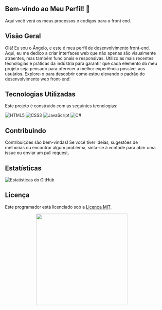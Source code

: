 ## Bem-vindo ao Meu Perfil! 🚀

Aqui você verá os meus processos e codigos para o front end.

## Visão Geral

Olá! Eu sou o Ângelo, e este é meu perfil de desenvolvimento front-end. Aqui, eu me dedico a criar interfaces web que não apenas são visualmente atraentes, mas também funcionais e responsivas. Utilizo as mais recentes tecnologias e práticas da indústria para garantir que cada elemento do meu projeto seja pensado para oferecer a melhor experiência possível aos usuários. Explore-o para descobrir como estou elevando o padrão do desenvolvimento web front-end!

## Tecnologias Utilizadas

Este projeto é construído com as seguintes tecnologias:

![HTML5](https://img.shields.io/badge/html5-%23E34F26.svg?style=for-the-badge&logo=html5&logoColor=white)
![CSS3](https://img.shields.io/badge/css3-%231572B6.svg?style=for-the-badge&logo=css3&logoColor=white)
![JavaScript](https://img.shields.io/badge/javascript-%23323330.svg?style=for-the-badge&logo=javascript&logoColor=%#8B7765)
![C#](https://img.shields.io/badge/c%23-%23239120.svg?style=for-the-badge&logo=c-sharp&logoColor=white)
## Contribuindo

Contribuições são bem-vindas! Se você tiver ideias, sugestões de melhorias ou encontrar algum problema, sinta-se à vontade para abrir uma issue ou enviar um pull request.

## Estatísticas

![Estatísticas do GitHub](https://github-readme-stats.vercel.app/api?username=Hermes-Ecaflip&show_icons=true&theme=radical)







## Licença

Este programador está licenciado sob a [Licença MIT](LICENSE).

<div align = "center">

<img height= "300" src = "https://github.com/Hermes-Ecaflip/Hermes-Ecaflip/assets/166053159/672576c1-f60b-4dc7-95f9-e78616db39e3">

</div>





